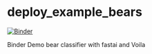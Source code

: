 # deploy_example_bears
[![Binder](https://mybinder.org/badge_logo.svg)](https://mybinder.org/v2/gh/CarlosVargasF/deploy_example_bears/master?urlpath=%2Fvoila%2Frender%2Fdeploy_example.ipynb)

Binder Demo bear classifier with fastai and Voila
